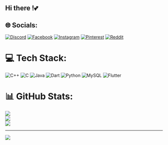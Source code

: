 ## Hi there !💕


<!--
**ummeMuqaddisa/ummeMuqaddisa** is a ✨ _special_ ✨ repository because its `README.md` (this file) appears on your GitHub profile.

Here are some ideas to get you started:

- 🔭 I’m currently working on ...
- 🌱 I’m currently learning ...
- 👯 I’m looking to collaborate on ...
- 🤔 I’m looking for help with ...
- 💬 Ask me about ...
- 📫 How to reach me: ...
- 😄 Pronouns: ...
- ⚡ Fun fact: ...
-->

## 🌐 Socials:
[![Discord](https://img.shields.io/badge/Discord-%237289DA.svg?logo=discord&logoColor=white)](https://discord.gg/ummemuqaddisa) [![Facebook](https://img.shields.io/badge/Facebook-%231877F2.svg?logo=Facebook&logoColor=white)](https://facebook.com/umme.mukaddisa) [![Instagram](https://img.shields.io/badge/Instagram-%23E4405F.svg?logo=Instagram&logoColor=white)](https://instagram.com/___muqaddisa16___) [![Pinterest](https://img.shields.io/badge/Pinterest-%23E4405F.svg?logo=pinterest&logoColor=white)](https://www.pinterest.com/ummemukaddisa/)
[![Reddit](https://img.shields.io/badge/Reddit-FF4500?style=flat&logo=reddit&logoColor=white)](https://www.reddit.com/user/Terrible-Fly7220)

# 💻 Tech Stack:
![C++](https://img.shields.io/badge/c++-%2300599C.svg?style=for-the-badge&logo=c%2B%2B&logoColor=white) ![C](https://img.shields.io/badge/c-%2300599C.svg?style=for-the-badge&logo=c&logoColor=white) ![Java](https://img.shields.io/badge/java-%23ED8B00.svg?style=for-the-badge&logo=openjdk&logoColor=white) ![Dart](https://img.shields.io/badge/dart-%2300599C.svg?style=for-the-badge&logo=dart&logoColor=white) ![Python](https://img.shields.io/badge/Python-3776AB?style=for-the-badge&logo=python&logoColor=white)
![MySQL](https://img.shields.io/badge/MySQL-005C84?style=for-the-badge&logo=mysql&logoColor=white)
![Flutter](https://img.shields.io/badge/Flutter-02569B?style=for-the-badge&logo=flutter&logoColor=white)

# 📊 GitHub Stats:
![](https://github-readme-stats.vercel.app/api?username=ummeMuqaddisa&theme=dark&hide_border=false&include_all_commits=false&count_private=false)<br/>
![](https://github-readme-streak-stats.herokuapp.com/?user=ummeMuqaddisa&theme=dark&hide_border=false)<br/>
![](https://github-readme-stats.vercel.app/api/top-langs/?username=ummeMuqaddisa&theme=dark&hide_border=false&include_all_commits=false&count_private=false&layout=compact)

---
[![](https://visitcount.itsvg.in/api?id=ummeMuqaddisa&icon=0&color=0)](https://visitcount.itsvg.in)

<!-- Proudly created with GPRM ( https://gprm.itsvg.in ) -->
